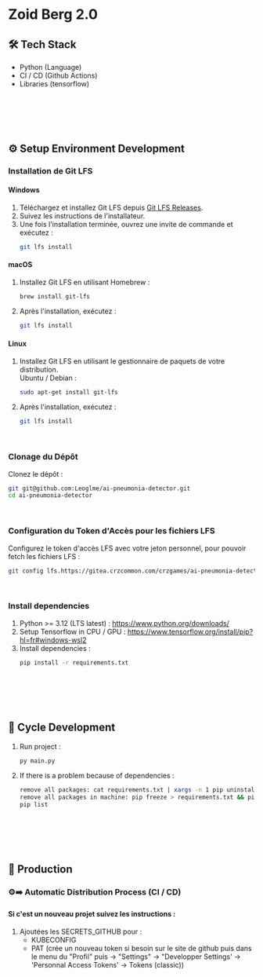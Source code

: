 # Zoid Berg 2.0

## 🛠 Tech Stack
- Python (Language)
- CI / CD (Github Actions)
- Libraries (tensorflow)

<br /><br /><br /><br />

## ⚙️ Setup Environment Development
### Installation de Git LFS
#### Windows
1. Téléchargez et installez Git LFS depuis [Git LFS Releases](https://github.com/git-lfs/git-lfs/releases).
2. Suivez les instructions de l'installateur.
3. Une fois l'installation terminée, ouvrez une invite de commande et exécutez :
   ```bash
   git lfs install
   ```

#### macOS
1. Installez Git LFS en utilisant Homebrew :
   ```bash
   brew install git-lfs
   ```
2. Après l'installation, exécutez :
   ```bash
   git lfs install
   ```

#### Linux
1. Installez Git LFS en utilisant le gestionnaire de paquets de votre distribution. <br />
   Ubuntu / Debian :
   ```bash
   sudo apt-get install git-lfs
   ```
2. Après l'installation, exécutez :
   ```bash
   git lfs install
   ```

<br />

### Clonage du Dépôt
Clonez le dépôt :
```bash
git git@github.com:Leoglme/ai-pneumonia-detector.git
cd ai-pneumonia-detector
```

<br />

### Configuration du Token d'Accès pour les fichiers LFS
Configurez le token d'accès LFS avec votre jeton personnel, pour pouvoir fetch les fichiers LFS :
```bash
git config lfs.https://gitea.crzcommon.com/crzgames/ai-pneumonia-detector.git/info/lfs.access token dd39e40af8323acc9aa3ee4fb6cee08fc75d497b
```

<br />

### Install dependencies
1. Python >= 3.12 (LTS latest) : https://www.python.org/downloads/
2. Setup Tensorflow in CPU / GPU : https://www.tensorflow.org/install/pip?hl=fr#windows-wsl2
3. Install dependencies :
    ```bash
    pip install -r requirements.txt
    ```

<br /><br /><br /><br />

## 🔄 Cycle Development
1. Run project :
    ```bash
    py main.py
    ```
2. If there is a problem because of dependencies : 
    ```bash
    remove all packages: cat requirements.txt | xargs -n 1 pip uninstall -y
    remove all packages in machine: pip freeze > requirements.txt && pip uninstall -y -r requirements.txt && rm requirements.txt
    pip list
    ```

<br /><br /><br /><br />

## 🚀 Production
### ⚙️➡️ Automatic Distribution Process (CI / CD)
#### Si c'est un nouveau projet suivez les instructions : 
1. Ajoutées les SECRETS_GITHUB pour :
   - KUBECONFIG
   - PAT (crée un nouveau token si besoin sur le site de github puis dans le menu du "Profil" puis -> "Settings" -> "Developper Settings' -> 'Personnal Access Tokens' -> Tokens (classic))